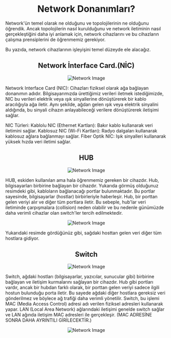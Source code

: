 <h1 align='center'>Network Donanımları?</h1>


<p>
  Network'ün temel olarak ne olduğunu ve topolojilerinin ne olduğunu öğrendik. Ancak topolojilerin nasıl kurulduğunu ve network iletiminin nasıl gerçekleştiğini daha iyi anlamak için, network cihazlarını ve bu cihazların çalışma prensiplerini de öğrenmemiz gerekiyor.

Bu yazıda, network cihazlarının işleyişini temel düzeyde ele alacağız.
</p>

<h2 align='center'>Network İnterface Card.(NİC)</h1>

<div align="center">
    <img src="https://github.com/Okan-tumuklu/Network-dersleri/assets/117488504/b4897a24-8ab5-4f78-87ff-7c69243b3ee3" alt="Network Image">
</div>

<p>
  Network Interface Card (NIC): Cihazları fiziksel olarak ağa bağlayan donanımın adıdır. Bilgisayarımızda ürettiğimiz verileri iletmek istediğimizde, NIC bu verileri elektrik veya ışık sinyallerine dönüştürerek bir kablo aracılığıyla ağa iletir. Aynı şekilde, ağdan gelen ışık veya elektrik sinyalini aldığında, bu sinyali cihazın anlayabileceği verilere dönüştürerek iletişimi sağlar.

NIC Türleri:
  Kablolu NIC (Ethernet Kartları): Bakır kablo kullanarak veri iletimini sağlar.
  Kablosuz NIC (Wi-Fi Kartları): Radyo dalgaları kullanarak kablosuz ağlara bağlanmayı sağlar.
  Fiber Optik NIC: Işık sinyalleri kullanarak yüksek hızda veri iletimi sağlar.
</p>

<h2 align='center'>HUB</h1>

<div align="center">
    <img src="https://github.com/Okan-tumuklu/Network-dersleri/assets/117488504/694c28ab-cf27-4f00-ae4e-89be2f8045b7" alt="Network Image">
</div>


<p>
  HUB, eskiden kullanılan ama hala öğrenmemiz gereken bir cihazdır.
Hub, bilgisayarları birbirine bağlayan bir cihazdır. Yukarıda görmüş olduğunuz resimdeki gibi, kabloların bağlanacağı portlar bulunmaktadır. Bu portlar sayesinde, bilgisayarlar (hostlar) birbirleriyle haberleşir. Hub, bir porttan gelen veriyi alır ve diğer tüm portlara iletir. Bu sebeple, hub'lar veri iletiminde çarpışmalara (collision) neden olabilir ve bu nedenle günümüzde daha verimli cihazlar olan switch'ler tercih edilmektedir.

  <div align="center">
    <img src="https://github.com/Okan-tumuklu/Network-dersleri/assets/117488504/428da2f7-e03f-40b5-b1e7-7b964111f245" alt="Network Image">
</div>

  Yukarıdaki resimde gördüğünüz gibi, sağdaki hosttan gelen veri diğer tüm hostlara gidiyor.
</p>


<h2 align='center'>Switch</h1>

<div align="center">
    <img src="https://github.com/Okan-tumuklu/Network-dersleri/assets/117488504/07a35649-14e0-4719-a054-3abd1bbd600f" alt="Network Image">
</div>


<p>
  Switch, ağdaki hostları (bilgisayarlar, yazıcılar, sunucular gibi) birbirine bağlayan ve iletişim kurmalarını sağlayan bir cihazdır. Hub gibi portları vardır, ancak bir hubdan farklı olarak, bir porttan gelen veriyi sadece ilgili hostun bulunduğu porta iletir. Bu sayede ağdaki diğer hostlara gereksiz veri gönderilmez ve böylece ağ trafiği daha verimli yönetilir. Switch, bu işlemi MAC (Media Access Control) adresi adı verilen fiziksel adresleri kullanarak yapar. LAN (Local Area Network) ağlarındaki iletişimi genelde switch sağlar ve LAN ağında iletişim MAC adresleri ile gerçekleşir. (MAC ADRESİNE SONRA DAHA AYRINTILI GİRİLECEKTİR.)
  
</p>


<div align="center">
    <img src="https://github.com/Okan-tumuklu/Network-dersleri/assets/117488504/78427812-a9f6-46e7-9987-6f0a482aa93a" alt="Network Image">
</div>
